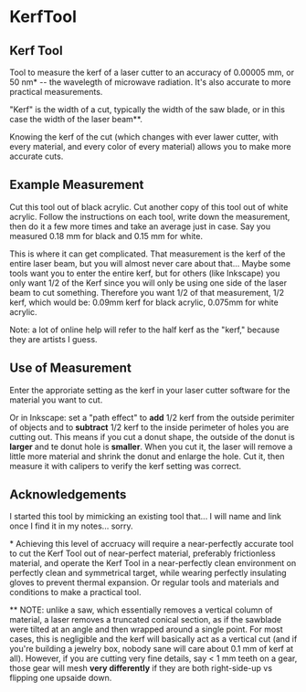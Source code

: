 # KerfTool
## Kerf Tool
Tool to measure the kerf of a laser cutter to an accuracy of 0.00005 mm, or 50 nm* -- the wavelegth of microwave radiation. It's also accurate to more practical measurements.

"Kerf" is the width of a cut, typically the width of the saw blade, or in this case the width of the laser beam**.

Knowing the kerf of the cut (which changes with ever lawer cutter, with every material, and every color of every material) allows you to make more accurate cuts.

## Example Measurement
Cut this tool out of black acrylic. Cut another copy of this tool out of white acrylic. Follow the instructions on each tool, write down the measurement, then do it a few more times and take an average just in case.
Say you measured 0.18 mm for black and 0.15 mm for white. 

This is where it can get complicated. That measurement is the kerf of the entire laser beam, but you will almost never care about that... Maybe some tools want you to enter the entire kerf, but for others (like Inkscape) you only want 1/2 of the Kerf since you will only be using one side of the laser beam to cut something. Therefore you want 1/2 of that measurement, 1/2 kerf, which would be: 0.09mm kerf for black acrylic, 0.075mm for white acrylic.

Note: a lot of online help will refer to the half kerf as the "kerf," because they are artists I guess.

## Use of Measurement
Enter the approriate setting as the kerf in your laser cutter software for the material you want to cut.

Or in Inkscape: set a "path effect" to **add** 1/2 kerf from the outside perimiter of objects and to **subtract** 1/2 kerf to the inside perimeter of holes you are cutting out. This means if you cut a donut shape, the outside of the donut is **larger** and te donut hole is **smaller**. When you cut it, the laser will remove a little more material and shrink the donut and enlarge the hole.
Cut it, then measure it with calipers to verify the kerf setting was correct.

## Acknowledgements
I started this tool by mimicking an existing tool that... I will name and link once I find it in my notes... sorry.

\* Achieving this level of accruacy will require a near-perfectly accurate tool to cut the Kerf Tool out of near-perfect material, preferably frictionless material, and operate the Kerf Tool in a near-perfectly clean environment on perfectly clean and symmetrical target, while wearing perfectly insulating gloves to prevent thermal expansion. Or regular tools and materials and conditions to make a practical tool.

\** NOTE: unlike a saw, which essentially removes a vertical column of material, a laser removes a truncated conical section, as if the sawblade were tilted at an angle and then wrapped around a single point. For most cases, this is negligible and the kerf will basically act as a vertical cut (and if you're building a jewelry box, nobody sane will care about 0.1 mm of kerf at all). However, if you are cutting very fine details, say < 1 mm teeth on a gear, those gear will mesh **very differently** if they are both right-side-up vs flipping one upsaide down.
